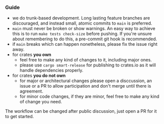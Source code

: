 
### Guide

- we do trunk-based development. Long lasting feature branches are discouraged, and instead small, atomic commits to `main` is preferred.
- `main` must never be broken or show warnings. An easy way to achieve this is to run `make tests check-size` before pushing. If you're unsure about remembering to do this, a pre-commit git hook is recommended.
- if `main` breaks which can happen nonetheless, please fix the issue right away.
- for crates **you own**
    - feel free to make any kind of changes to it, including major ones.
    - please use `cargo smart-release` for publishing to crates.io as it will handle dependencies properly.
- for crates **you do not own**
    - for major or architectural changes please open a disccussion, an issue or a PR to allow
      participation and don't merge until there is agreement.
    - for minor code changes, if they are minor, feel free to make any kind of change you need.

The workflow can be changed after public discussion, just open a PR for it to get started.

